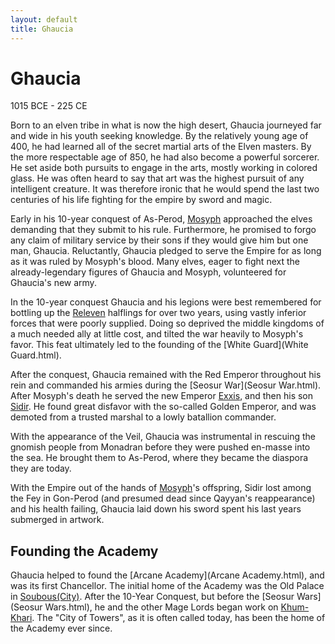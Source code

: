 ```yaml
---
layout: default
title: Ghaucia
---
```




# Ghaucia
1015 BCE - 225 CE

Born to an elven tribe in what is now the high desert, Ghaucia journeyed far and wide in his youth seeking knowledge.  By the relatively young age of 400, he had learned all of the secret martial arts of the Elven masters.  By the more respectable age of 850, he had also become a powerful sorcerer.  He set aside both pursuits to engage in the arts, mostly working in colored glass.  He was often heard to say that art was the highest pursuit of any intelligent creature.  It was therefore ironic that he would spend the last two centuries of his life fighting for the empire by sword and magic.

Early in his 10-year conquest of As-Perod, [Mosyph](Mosyph.html) approached the elves demanding that they submit to his rule.  Furthermore, he promised to forgo any claim of military service by their sons if they would give him but one man, Ghaucia.  Reluctantly, Ghaucia pledged to serve the Empire for as long as it was ruled by Mosyph's blood.  Many elves, eager to fight next the already-legendary figures of Ghaucia and Mosyph, volunteered for Ghaucia's new army.

In the 10-year conquest Ghaucia and his legions were best remembered  for bottling up the [Releven](Releven.html) halflings for over two years, using vastly inferior forces that were poorly supplied.  Doing so deprived the middle kingdoms of a much needed ally at little cost, and tilted the war heavily to Mosyph's favor.  This feat ultimately led to the founding of the [White Guard](White Guard.html).

After the conquest, Ghaucia remained with the Red Emperor throughout his rein and commanded his armies during the [Seosur War](Seosur War.html).  After Mosyph's death he served the new Emperor [Exxis](Exxis.html), and then his son [Sidir](Sidir.html).  He found great disfavor with the so-called Golden Emperor, and was demoted from a trusted marshal to a lowly batallion commander.  

With the appearance of the Veil, Ghaucia was instrumental in rescuing the gnomish people from Monadran before they were pushed en-masse into the sea.  He brought them to As-Perod, where they became the diaspora they are today.

With the Empire out of the hands of [Mosyph](Mosyph.html)'s offspring, Sidir lost among the Fey in Gon-Perod (and presumed dead since Qayyan's reappearance) and his health failing, Ghaucia laid down his sword spent his last years submerged in artwork.

## Founding the Academy

Ghaucia helped to found the [Arcane Academy](Arcane Academy.html), and was its first Chancellor.  The initial home of the Academy was the Old Palace in [Soubous(City)](Soubous(City).html). After the 10-Year Conquest, but before the [Seosur Wars](Seosur Wars.html), he and the other Mage Lords began work on [Khum-Khari](Khum-Khari.html).  The "City of Towers", as it is often called today, has been the home of the Academy ever since.

